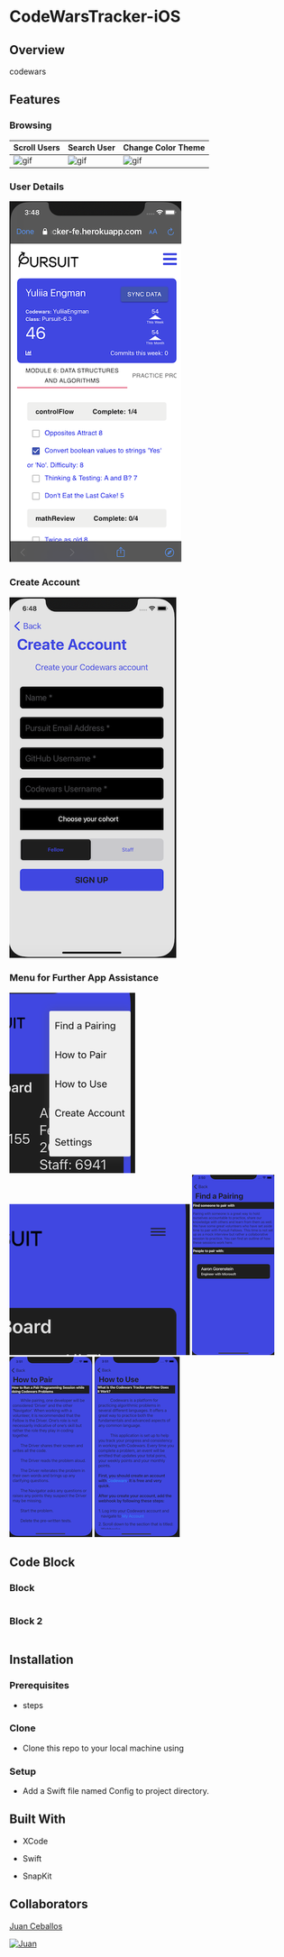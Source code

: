 # CodeWarsTracker-iOS

## Overview

codewars

       

## Features

### Browsing 

Scroll Users           | Search User             | Change Color Theme
---------------------- | ----------------------- | -----------------------
![gif](CodeWarsTracker/Assets.xcassets/MyGifAnimation.xcassets/BrowseFellows.dataset/BrowseFellows.gif) | ![gif](CodeWarsTracker/Assets.xcassets/MyGifAnimation.xcassets/SearchFellow.dataset/SearchFellow.gif) | ![gif](CodeWarsTracker/Assets.xcassets/MyGifAnimation.xcassets/ChangeTheme.dataset/ChangeTheme.gif)




### User Details

![DetailFellow](CodeWarsTracker/Assets.xcassets/DetailFellow.imageset/DetailFellow.png)

### Create Account

![CreateAccount](CodeWarsTracker/Assets.xcassets/CreateAccount.imageset/CreateAccount.png)      

### Menu for Further App Assistance
![MenuOpened](CodeWarsTracker/Assets.xcassets/MenuOpened.imageset/MenuOpened.png) ![MenuClosed](CodeWarsTracker/Assets.xcassets/MenuClosed.imageset/MenuClosed.png)
![FindAPairing](CodeWarsTracker/Assets.xcassets/FindAPairing.imageset/FindAPairing.png)
![HowToPair](CodeWarsTracker/Assets.xcassets/HowToPair.imageset/HowToPair.png)
![HowToUse](CodeWarsTracker/Assets.xcassets/HowToUse.imageset/HowToUse.png)

## Code Block

### Block

```swift

```

### Block 2

```Swift

```

## Installation

### Prerequisites

* steps

### Clone

* Clone this repo to your local machine using

### Setup

* Add a Swift file named Config to project directory.


## Built With

* XCode

* Swift

* SnapKit

## Collaborators

[Juan Ceballos](https://github.com/Juan-Ceballos)

[![Juan](https://avatars1.githubusercontent.com/u/55723135?s=250&u=cce4396e360011123eebd2f52323aa6248023ef0&v=4)](https://github.com/Juan-Ceballos)

